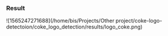 ### Result

![1565247271688](/home/bis/Projects/Other project/coke-logo-detectoion/coke_logo_detection/results/logo_coke.png)

